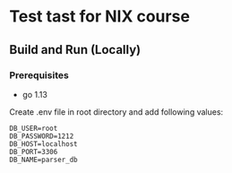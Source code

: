 # Test tast for NIX course

## Build and Run (Locally)
### Prerequisites
- go 1.13

Create .env file in root directory and add following values:
```
DB_USER=root
DB_PASSWORD=1212
DB_HOST=localhost
DB_PORT=3306
DB_NAME=parser_db

```
<!-- 
Use `migrate -path migrations -database "mysql://root:1212@tcp(localhost:5436)/restapi_dev" up` to up migration
Use `go run cmd/app/main.go` to run app -->